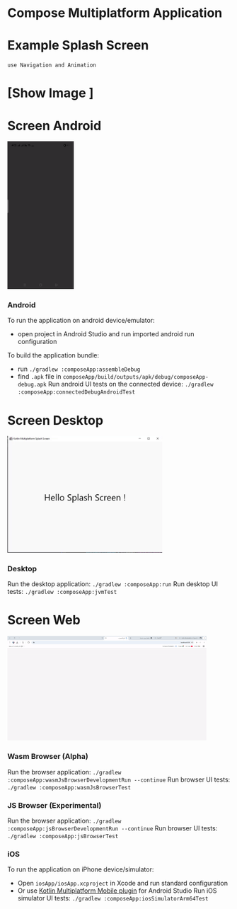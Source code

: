 # Compose Multiplatform Application
 
# Example Splash Screen 
    use Navigation and Animation 
    




# [Show Image  ]

<body>
    <h1> Screen Android </h1>
      <img src="image/recoredmobile.gif" alt="Demo GIF" width="150" style="margin-right: 50px;">
</body>
</html>





### Android
To run the application on android device/emulator:  
 - open project in Android Studio and run imported android run configuration

To build the application bundle:
 - run `./gradlew :composeApp:assembleDebug`
 - find `.apk` file in `composeApp/build/outputs/apk/debug/composeApp-debug.apk`
Run android UI tests on the connected device: `./gradlew :composeApp:connectedDebugAndroidTest`




<body>
    <h1> Screen Desktop </h1>
   <img src="image/image_desktop.gif" alt="Demo GIF" width="350" style="margin-right: 50px;">
</body>
</html>

 
### Desktop
Run the desktop application: `./gradlew :composeApp:run`
Run desktop UI tests: `./gradlew :composeApp:jvmTest`










<body>
    <h1> Screen Web </h1>
    <img src="image/image_web.gif" alt="Demo GIF" width="450" style="margin-right: 50px;">
</body>
</html>

### Wasm Browser (Alpha)
Run the browser application: `./gradlew :composeApp:wasmJsBrowserDevelopmentRun --continue`
Run browser UI tests: `./gradlew :composeApp:wasmJsBrowserTest`


### JS Browser (Experimental)
Run the browser application: `./gradlew :composeApp:jsBrowserDevelopmentRun --continue`
Run browser UI tests: `./gradlew :composeApp:jsBrowserTest`




### iOS
To run the application on iPhone device/simulator:
 - Open `iosApp/iosApp.xcproject` in Xcode and run standard configuration
 - Or use [Kotlin Multiplatform Mobile plugin](https://plugins.jetbrains.com/plugin/14936-kotlin-multiplatform-mobile) for Android Studio
Run iOS simulator UI tests: `./gradlew :composeApp:iosSimulatorArm64Test`




